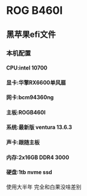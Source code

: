 # ROG B460I
## 黑苹果efi文件
### 本机配置
#### CPU:intel 10700
#### 显卡:华擎RX6600单风扇
#### 网卡:bcm94360ng
#### 主板:ROGB460I
#### 系统:最新版 ventura 13.6.3
#### 声卡:跟随主板
#### 内存:2x16GB DDR4 3000
#### 硬盘:1tb nvme ssd

使用大半年 完全和白果没啥差别
